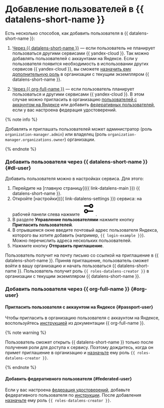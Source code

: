 # Добавление пользователей в {{ datalens-short-name }}

Есть несколько способов, как добавить пользователя в {{ datalens-short-name }}:

1. [Через {{ datalens-short-name }}](#dl-user) — если пользователь не планирует пользоваться другими сервисами {{ yandex-cloud }}. Так можно добавлять пользователей с аккаунтами на Яндексе. Если у пользователя появится необходимость в использовании других сервисов {{ yandex-cloud }}, вы cможете [назначить ему дополнительную роль](../../organization/security/index.md#add-role) в организации с текущим экземпляром {{ datalens-short-name }}.

1. [Через {{ org-full-name }}](#org-user) — если пользователь планирует пользоваться и другими сервисами {{ yandex-cloud }}. В этом случае можно пригласить в организацию [пользователей с аккаунтом на Яндексе](#passport-user) или добавить [федеративных пользователей](#federated-user), если у вас настроена федерация удостоверений.

{% note info %}

Добавлять и приглашать пользователей может администратор (роль `organization-manager.admin`) или владелец (роль `organization-manager.organizations.owner`) организации.

{% endnote %}

### Добавить пользователя через {{ datalens-short-name }} {#dl-user}

Добавить пользователя можно в настройках сервиса. Для этого:

1. Перейдите на [главную страницу]({{ link-datalens-main }}) {{ datalens-short-name }}.
1. Откройте [настройки]({{ link-datalens-settings }}) сервиса: на рабочей панели слева нажмите ![image](../../_assets/datalens/service-settings.svg).
1. В разделе **Управление пользователями** нажмите кнопку **Пригласить пользователей**.
1. В отрывшемся окне введите почтовый адрес пользователя Яндекса, которого вы хотите добавить (например, `{{ login-example }}`). Можно перечислить адреса нескольких пользователей.
1. Нажмите кнопку **Отправить приглашение**.

Пользователь получит на почту письмо со ссылкой на приглашение в {{ datalens-short-name }}. Приняв приглашение, пользователь сможет войти в вашу организацию и начать пользоваться {{ datalens-short-name }}. Пользователь получит роль `{{ roles-datalens-creator }}` в организации с текущим экземпляром {{ datalens-short-name }}.

### Добавить пользователя через {{ org-full-name }} {#org-user}

#### Пригласить пользователя с аккаунтом на Яндексе {#passport-user}

Чтобы пригласить в организацию пользователя с аккаунтом на Яндексе, воспользуйтесь [инструкцией](../../organization/operations/add-account.md#useraccount) из документации {{ org-full-name }}.

{% note warning %}

Пользователь сможет открыть {{ datalens-short-name }} только после получения роли для доступа к сервису. Поэтому дождитесь, когда он примет приглашение в организацию и [назначьте](../../organization/security/index.md#add-role) ему роль `{{ roles-datalens-creator }}`.

{% endnote %}

#### Добавить федеративного пользователя {#federated-user}

Если у вас настроена [федерация удостоверений](../../organization/concepts/add-federation.md), добавьте федеративного пользователя по [инструкции](../../organization/operations/add-account.md#add-user-sso). После добавления [назначьте](../../organization/security/index.md#add-role) ему роль `{{ roles-datalens-creator }}`.
